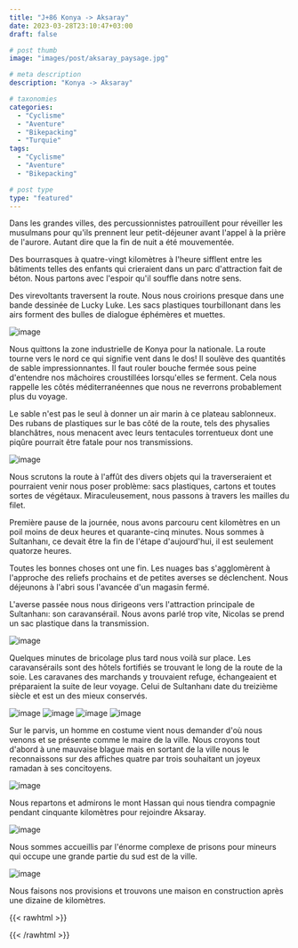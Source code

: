 ```yaml
---
title: "J+86 Konya -> Aksaray"
date: 2023-03-28T23:10:47+03:00
draft: false

# post thumb
image: "images/post/aksaray_paysage.jpg"

# meta description
description: "Konya -> Aksaray"

# taxonomies
categories:
  - "Cyclisme" 
  - "Aventure" 
  - "Bikepacking"
  - "Turquie" 
tags:
  - "Cyclisme" 
  - "Aventure" 
  - "Bikepacking" 

# post type
type: "featured"
---
```


Dans les grandes villes, des percussionnistes patrouillent pour réveiller les musulmans pour qu'ils prennent leur petit-déjeuner avant l'appel à la prière de l'aurore. Autant dire que la fin de nuit a été mouvementée. 

Des bourrasques à quatre-vingt kilomètres à l'heure sifflent entre les bâtiments telles des enfants qui crieraient dans un parc d'attraction fait de béton. Nous partons avec l'espoir qu'il souffle dans notre sens.

Des virevoltants traversent la route. Nous nous croirions presque dans une bande dessinée de Lucky Luke. Les sacs plastiques tourbillonant dans les airs forment des bulles de dialogue éphémères et muettes. 

![image](../../images/post/aksaray_virevoltant.jpg)

Nous quittons la zone industrielle de Konya pour la nationale. La route tourne vers le nord ce qui signifie vent dans le dos! Il soulève des quantités de sable impressionnantes. Il faut rouler bouche fermée sous peine d'entendre nos mâchoires croustillées lorsqu'elles se ferment. Cela nous rappelle les côtés méditerranéennes que nous ne reverrons probablement plus du voyage. 

Le sable n'est pas le seul à donner un air marin à ce plateau sablonneux. Des rubans de plastiques sur le bas côté de la route, tels des physalies blanchâtres, nous menacent avec leurs tentacules torrentueux dont une piqûre pourrait être fatale pour nos transmissions. 

![image](../../images/post/aksaray_ruban.jpg)

Nous scrutons la route à l'affût des divers objets qui la traverseraient et pourraient venir nous poser problème: sacs plastiques, cartons et toutes sortes de végétaux. Miraculeusement, nous passons à travers les mailles du filet. 

Première pause de la journée, nous avons parcouru cent kilomètres en un poil moins de deux heures et quarante-cinq minutes. Nous sommes à Sultanhanı, ce devait être la fin de l'étape d'aujourd'hui, il est seulement quatorze heures.

Toutes les bonnes choses ont une fin. Les nuages bas s'agglomèrent à l'approche des reliefs prochains et de petites averses se déclenchent. Nous déjeunons à l'abri sous l'avancée d'un magasin fermé. 

L'averse passée nous nous dirigeons vers l'attraction principale de Sultanhanı: son caravansérail. Nous avons parlé trop vite, Nicolas se prend un sac plastique dans la transmission. 

![image](../../images/post/aksaray_galet.jpg)

Quelques minutes de bricolage plus tard nous voilà sur place. Les caravansérails sont des hôtels fortifiés se trouvant le long de la route de la soie. Les caravanes des marchands y trouvaient refuge, échangeaient et préparaient la suite de leur voyage. Celui de Sultanhanı date du treizième siècle et est un des mieux conservés.

![image](../../images/post/aksaray_porte.jpg)
![image](../../images/post/aksaray_archecote.jpg)
![image](../../images/post/aksaray_archeface.jpg)
![image](../../images/post/aksaray_tapis.jpg)

Sur le parvis, un homme en costume vient nous demander d'où nous venons et se présente comme le maire de la ville. Nous croyons tout d'abord à une mauvaise blague mais en sortant de la ville nous le reconnaissons sur des affiches quatre par trois souhaitant un joyeux ramadan à ses concitoyens. 

![image](../../images/post/aksaray_maire.jpg)

Nous repartons et admirons le mont Hassan qui nous tiendra compagnie pendant cinquante kilomètres pour rejoindre Aksaray.

![image](../../images/post/aksaray_montagne.jpg)

Nous sommes accueillis par l'énorme complexe de prisons pour mineurs qui occupe une grande partie du sud est de la ville. 

![image](../../images/post/aksaray_prison.jpg)

Nous faisons nos provisions et trouvons une maison en construction après une dizaine de kilomètres. 

{{< rawhtml >}} 
<div class="strava-embed-placeholder" data-embed-type="activity" data-embed-id="8792491525"></div><script src="https://strava-embeds.com/embed.js"></script>
{{< /rawhtml >}} 
